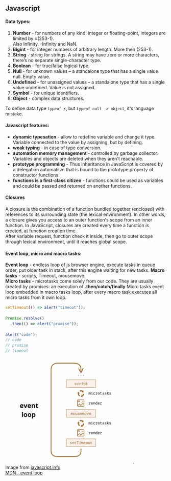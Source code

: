 ## Javascript

#### Data types:
1. **Number** - for numbers of any kind: integer or floating-point, integers are limited by ±(253-1).  
 Also Infinity, -Infinity and NaN.
2. **Bigint** - for integer numbers of arbitrary length. More then (253-1). 
3. **String** - string for strings. A string may have zero or more characters, there’s no separate single-character type.
4. **Boolean** - for true/false logical type.
5. **Null** - for unknown values – a standalone type that has a single value null. Empty value. 
6. **Undefined** - for unassigned values – a standalone type that has a single value undefined. Value is not assigned. 
7. **Symbol** - for unique identifiers.
8. **Object** - complex data structures.

To define data type `typeof x`, but `typeof null -> object`, it's language mistake. 

#### Javascript features:
* **dynamic typesation** - allow to redefine variable and change it type. Variable connected to the value by assigning, but by defining. 
* **weak typing** - in case of type conversion.
* **automation memory management** - controlled by garbage collector. Variables and objects are deleted when they aren't reachable. 
* **prototype programming** - Thus inheritance in JavaScript is covered by a delegation automatism that is bound to the prototype property of constructor functions.
* **functions is a first-class citizen** - functions could be used as variables and could be passed and returned on another functions. 

#### Closures
A closure is the combination of a function bundled together (enclosed) with references to its surrounding state (the lexical environment). In other words, a closure gives you access to an outer function's scope from an inner function. In JavaScript, closures are created every time a function is created, at function creation time.  
After variable request, function check it inside, then go to outer scope through lexical environment, until it reaches global scope. 

#### Event loop, micro and macro tasks:
**Event loop** - endless loop of js browser engine, execute tasks in queue order, put older task in stack, after this engine waiting for new tasks. 
**Macro tasks** - scripts, Timeout, mousemove.  
**Micro tasks** - microtasks come solely from our code. They are usually created by promises: an execution of **.then/catch/finally**
Micro tasks event loop embedded in macro tasks loop, after every macro task executes all micro tasks from it own loop. 
```javascript
setTimeout(() => alert("timeout"));

Promise.resolve()
  .then(() => alert("promise"));

alert("code");
// code
// promise
// timeout
```

<img src="https://github.com/akashuba/frontend_checklist/blob/main/img/event-loop.png" alt="drawing" width="400"/>.   
Image from [javascript.info](https://javascript.info/event-loop#event-loop).  
[MDN - event loop](https://developer.mozilla.org/en-US/docs/Web/JavaScript/EventLoop)
